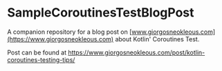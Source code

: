 # SampleCoroutinesTestBlogPost

A companion repository for a blog post on [www.giorgosneokleous.com](https://www.giorgosneokleous.com) about Kotlin' Coroutines Test.

Post can be found at https://www.giorgosneokleous.com/post/kotlin-coroutines-testing-tips/

